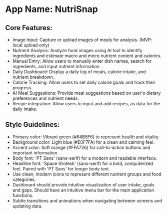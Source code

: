 # **App Name**: NutriSnap

## Core Features:

- Image Input: Capture or upload images of meals for analysis. (MVP: local upload only)
- Nutrient Analysis: Analyze food images using AI tool to identify ingredients and estimate macro and micro nutrient content and calories.
- Manual Entry: Allow users to manually enter dish names, search for ingredients, and input nutrient information.
- Daily Dashboard: Display a daily log of meals, calorie intake, and nutrient breakdown.
- Calorie Tracking: Allow users to set daily calorie goals and track their progress.
- AI Meal Suggestions: Provide meal suggestions based on user's dietary preferences and nutrient needs.
- Recipe integration: Allow users to input and add recipes, as data for the daily intake.

## Style Guidelines:

- Primary color: Vibrant green (#64B5F6) to represent health and vitality.
- Background color: Light blue (#E0F7FA) for a clean and calming feel.
- Accent color: Soft orange (#FFA726) for call-to-action buttons and important information.
- Body font: 'PT Sans' (sans-serif) for a modern and readable interface.
- Headline font: 'Space Grotesk' (sans-serif) for a bold, computerized feel. Paired with 'PT Sans' for longer body text.
- Use clean, modern icons to represent different nutrient groups and food categories.
- Dashboard should provide intuitive visualization of user intake, goals and gaps. Should have an intuitive menu bar for the main application functions.
- Subtle transitions and animations when navigating between screens and updating data.